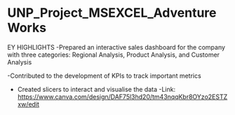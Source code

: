 # UNP_Project_MSEXCEL_AdventureWorks
EY HIGHLIGHTS
-Prepared an interactive sales dashboard for the company with three categories: Regional Analysis, Product Analysis, and Customer Analysis

 -Contributed to the development of KPIs to track important metrics

- Created slicers to interact and visualise the data
-Link: https://www.canva.com/design/DAF75l3hd20/tm43nqqKbr8OYzo2ESTZxw/edit
